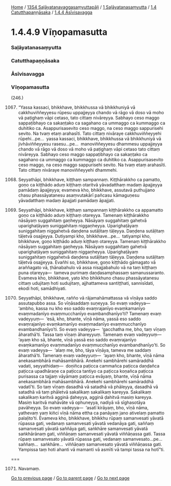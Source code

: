 
[Home](/) / [13S4 Saḷāyatanavaggasaṃyuttapāḷi](/tipitaka/13S4.md) / [1 Saḷāyatanasaṃyutta](/tipitaka/13S4/1.md) / [1.4 Catutthapaṇṇāsaka](/tipitaka/13S4/1/1.4.md) / [1.4.4 Āsīvisavagga](/tipitaka/13S4/1/1.4/1.4.4.md)

# 1.4.4.9 Vīṇopamasutta

### Saḷāyatanasaṃyutta

### Catutthapaṇṇāsaka

### Āsīvisavagga

### Vīṇopamasutta

(246.)

1067. “Yassa kassaci, bhikkhave, bhikkhussa vā bhikkhuniyā vā cakkhuviññeyyesu rūpesu uppajjeyya chando vā rāgo vā doso vā moho vā paṭighaṃ vāpi cetaso, tato cittaṃ nivāreyya. Sabhayo ceso maggo sappaṭibhayo ca sakaṇṭako ca sagahano ca ummaggo ca kummaggo ca duhitiko ca. Asappurisasevito ceso maggo, na ceso maggo sappurisehi sevito. Na tvaṃ etaṃ arahasīti. Tato cittaṃ nivāraye cakkhuviññeyyehi rūpehi…pe…  yassa kassaci, bhikkhave, bhikkhussa vā bhikkhuniyā vā jivhāviññeyyesu rasesu…pe…  manoviññeyyesu dhammesu uppajjeyya chando vā rāgo vā doso vā moho vā paṭighaṃ vāpi cetaso tato cittaṃ nivāreyya. Sabhayo ceso maggo sappaṭibhayo ca sakaṇṭako ca sagahano ca ummaggo ca kummaggo ca duhitiko ca. Asappurisasevito ceso maggo, na ceso maggo sappurisehi sevito. Na tvaṃ etaṃ arahasīti. Tato cittaṃ nivāraye manoviññeyyehi dhammehi.

1068. Seyyathāpi, bhikkhave, kiṭṭhaṃ sampannaṃ. Kiṭṭhārakkho ca pamatto, goṇo ca kiṭṭhādo aduṃ kiṭṭhaṃ otaritvā yāvadatthaṃ madaṃ āpajjeyya pamādaṃ āpajjeyya; evameva kho, bhikkhave, assutavā puthujjano chasu phassāyatanesu asaṃvutakārī pañcasu kāmaguṇesu yāvadatthaṃ madaṃ āpajjati pamādaṃ āpajjati.

1069. Seyyathāpi, bhikkhave, kiṭṭhaṃ sampannaṃ kiṭṭhārakkho ca appamatto goṇo ca kiṭṭhādo aduṃ kiṭṭhaṃ otareyya. Tamenaṃ kiṭṭhārakkho nāsāyaṃ suggahitaṃ gaṇheyya. Nāsāyaṃ suggahitaṃ gahetvā uparighaṭāyaṃ suniggahitaṃ niggaṇheyya. Uparighaṭāyaṃ suniggahitaṃ niggahetvā daṇḍena sutāḷitaṃ tāḷeyya. Daṇḍena sutāḷitaṃ tāḷetvā osajjeyya. Dutiyampi kho, bhikkhave…pe…  tatiyampi kho, bhikkhave, goṇo kiṭṭhādo aduṃ kiṭṭhaṃ otareyya. Tamenaṃ kiṭṭhārakkho nāsāyaṃ suggahitaṃ gaṇheyya. Nāsāyaṃ suggahitaṃ gahetvā uparighaṭāyaṃ suniggahitaṃ niggaṇheyya. Uparighaṭāyaṃ suniggahitaṃ niggahetvā daṇḍena sutāḷitaṃ tāḷeyya. Daṇḍena sutāḷitaṃ tāḷetvā osajjeyya. Evañhi so, bhikkhave, goṇo kiṭṭhādo gāmagato vā araññagato vā, ṭhānabahulo vā assa nisajjabahulo vā na taṃ kiṭṭhaṃ puna otareyya—  tameva purimaṃ daṇḍasamphassaṃ samanussaranto. Evameva kho, bhikkhave, yato kho bhikkhuno chasu phassāyatanesu cittaṃ udujitaṃ hoti sudujitaṃ, ajjhattameva santiṭṭhati, sannisīdati, ekodi hoti, samādhiyati.

1070. Seyyathāpi, bhikkhave, rañño vā rājamahāmattassa vā vīṇāya saddo assutapubbo assa. So vīṇāsaddaṃ suṇeyya. So evaṃ vadeyya—  ‘ambho, kassa nu kho eso saddo evaṃrajanīyo evaṃkamanīyo evaṃmadanīyo evaṃmucchanīyo evambandhanīyo’ti? Tamenaṃ evaṃ vadeyyuṃ—  ‘esā, kho, bhante, vīṇā nāma, yassā eso saddo evaṃrajanīyo evaṃkamanīyo evaṃmadanīyo evaṃmucchanīyo evambandhanīyo’ti. So evaṃ vadeyya—  ‘gacchatha me, bho, taṃ vīṇaṃ āharathā’ti. Tassa taṃ vīṇaṃ āhareyyuṃ. Tamenaṃ evaṃ vadeyyuṃ—  ‘ayaṃ kho sā, bhante, vīṇā yassā eso saddo evaṃrajanīyo evaṃkamanīyo evaṃmadanīyo evaṃmucchanīyo evambandhanīyo’ti. So evaṃ vadeyya—  ‘alaṃ me, bho, tāya vīṇāya, tameva me saddaṃ āharathā’ti. Tamenaṃ evaṃ vadeyyuṃ—  ‘ayaṃ kho, bhante, vīṇā nāma anekasambhārā mahāsambhārā. Anekehi sambhārehi samāraddhā vadati, seyyathidaṃ—  doṇiñca paṭicca cammañca paṭicca daṇḍañca paṭicca upadhāraṇe ca paṭicca tantiyo ca paṭicca koṇañca paṭicca purisassa ca tajjaṃ vāyāmaṃ paṭicca evāyaṃ, bhante, vīṇā nāma anekasambhārā mahāsambhārā. Anekehi sambhārehi samāraddhā vadatī’ti. So taṃ vīṇaṃ dasadhā vā satadhā vā phāleyya, dasadhā vā satadhā vā taṃ phāletvā sakalikaṃ sakalikaṃ kareyya. Sakalikaṃ sakalikaṃ karitvā agginā ḍaheyya, agginā ḍahitvā masiṃ kareyya. Masiṃ karitvā mahāvāte vā ophuneyya, nadiyā vā sīghasotāya pavāheyya. So evaṃ vadeyya—  ‘asatī kirāyaṃ, bho, vīṇā nāma, yathevaṃ yaṃ kiñci vīṇā nāma ettha ca panāyaṃ jano ativelaṃ pamatto palaḷito’ti. Evameva kho, bhikkhave, bhikkhu rūpaṃ samanvesati yāvatā rūpassa gati, vedanaṃ samanvesati yāvatā vedanāya gati, saññaṃ samanvesati yāvatā saññāya gati, saṅkhāre samanvesati yāvatā saṅkhārānaṃ gati, viññāṇaṃ samanvesati yāvatā viññāṇassa gati. Tassa rūpaṃ samanvesato yāvatā rūpassa gati, vedanaṃ samanvesato…pe…  saññaṃ…  saṅkhāre…  viññāṇaṃ samanvesato yāvatā viññāṇassa gati. Yampissa taṃ hoti ahanti vā mamanti vā asmīti vā tampi tassa na hotī”ti.

===

1071. Navamaṃ.



[Go to previous page](/tipitaka/13S4/1/1.4/1.4.4/1.4.4.8.md) / [Go to parent page](/tipitaka/13S4/1/1.4/1.4.4.md) / [Go to next page](/tipitaka/13S4/1/1.4/1.4.4/1.4.4.10.md)


